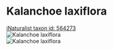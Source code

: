 
Kalanchoe laxiflora
===================
  
[iNaturalist taxon id: 564273](https://www.inaturalist.org/taxa/564273)  
![Kalanchoe laxiflora](https://inaturalist-open-data.s3.amazonaws.com/photos/223367276/medium.jpeg)  
![Kalanchoe laxiflora](https://inaturalist-open-data.s3.amazonaws.com/photos/223367250/medium.jpeg)
